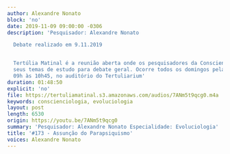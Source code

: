 ```yaml
---
author: Alexandre Nonato
block: 'no'
date: 2019-11-09 09:00:00 -0306
description: 'Pesquisador: Alexandre Nonato

  Debate realizado em 9.11.2019


  Tertúlia Matinal é a reunião aberta onde os pesquisadores da Conscienciologia apresentam
  seus temas de estudo para debate geral. Ocorre todos os domingos pela manhã, das
  09h às 10h45, no auditório do Tertuliarium'
duration: 01:48:50
explicit: 'no'
file: https://tertuliamatinal.s3.amazonaws.com/audios/7ANm5t9qcg0.m4a
keywords: conscienciologia, evoluciologia
layout: post
length: 6530
origin: https://youtu.be/7ANm5t9qcg0
summary: 'Pesquisador: Alexandre Nonato Especialidade: Evoluciologia'
title: '#173 - Assunção do Parapsiquismo'
voices: Alexandre Nonato
---
```

